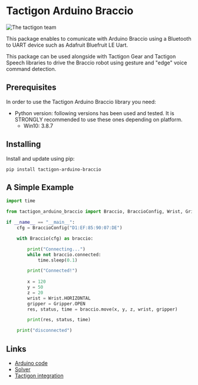 # Tactigon Arduino Braccio

![The tactigon team](https://avatars.githubusercontent.com/u/63020285?s=200&v=4)

This package enables to comunicate with Arduino Braccio using a Bluetooth to UART device such as Adafruit Bluefruit LE Uart.

This package can be used alongside with Tactigon Gear and Tactigon Speech libraries to drive the Braccio robot using gesture and "edge" voice command detection.


## Prerequisites
In order to use the Tactigon Arduino Braccio library you need:

* Python version: following versions has been used and tested. It is STRONGLY recommended to use these ones depending on platform.
  * Win10: 3.8.7

## Installing

Install and update using pip:

`pip install tactigon-arduino-braccio`

## A Simple Example

```python
import time

from tactigon_arduino_braccio import Braccio, BraccioConfig, Wrist, Gripper

if __name__ == "__main__":
    cfg = BraccioConfig("D1:EF:85:90:07:DE")

    with Braccio(cfg) as braccio:

        print("Connecting...")
        while not braccio.connected:
            time.sleep(0.1)

        print("Connected!")
        
        x = 120
        y = 50
        z = 20
        wrist = Wrist.HORIZONTAL
        gripper = Gripper.OPEN
        res, status, time = braccio.move(x, y, z, wrist, gripper)

        print(res, status, time)

    print("disconnected")

```

## Links
- [Arduino code](https://github.com/TactigonTeam/Tactigon-SDK/blob/main/examples/arduino_braccio/arduino_code/braccio.ino)
- [Solver](https://github.com/NNaert/Python-controlled-Braccio-robot-arm)
- [Tactigon integration](https://github.com/TactigonTeam/Tactigon-SDK)